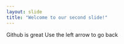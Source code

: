```yaml
---
layout: slide
title: "Welcome to our second slide!"
---
```

Github is great
Use the left arrow to go back